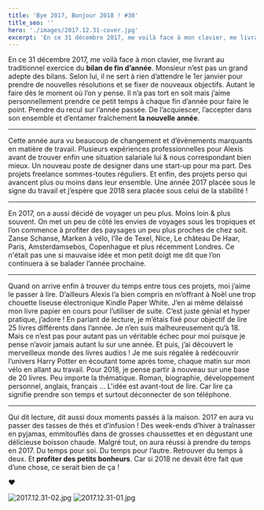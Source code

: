 ```yaml
---
title: 'Bye 2017, Bonjour 2018 ! #30'
title_seo: ''
hero: './images/2017.12.31-cover.jpg'
excerpt: 'En ce 31 décembre 2017, me voilà face à mon clavier, me livrant au traditionnel exercice du bilan de fin d’année. Monsieur n’est pas un grand adepte des bilans. Selon lui, il ne sert à rien d’attendre le 1er janvier pour prendre de nouvelles résolutions et se fixer de nouveaux objectifs. Autant le faire dès'
---
```


En ce 31 décembre 2017, me voilà face à mon clavier, me livrant au traditionnel exercice du **bilan de fin d’année**. Monsieur n’est pas un grand adepte des bilans. Selon lui, il ne sert à rien d’attendre le 1er janvier pour prendre de nouvelles résolutions et se fixer de nouveaux objectifs. Autant le faire dès le moment où l’on y pense. Il n’a pas tort en soit mais j’aime personnellement prendre ce petit temps à chaque fin d’année pour faire le point. Prendre du recul sur l’année passée. De l’acquiescer, l’accepter dans son ensemble et d’entamer fraîchement **la nouvelle année**.

---

Cette année aura vu beaucoup de changement et d’évènements marquants en matière de travail. Plusieurs expériences professionnelles pour Alexis avant de trouver enfin une situation salariale lui & nous correspondant bien mieux. Un nouveau poste de designer dans une start-up pour ma part. Des projets freelance sommes-toutes réguliers. Et enfin, des projets perso qui avancent plus ou moins dans leur ensemble. Une année 2017 placée sous le signe du travail et j’espère que 2018 sera placée sous celui de la stabilité !

---

En 2017, on a aussi décidé de voyager un peu plus. Moins loin & plus souvent. On met un peu de côté les envies de voyages sous les tropiques et l’on commence à profiter des paysages un peu plus proches de chez soit. Zanse Schanse, Marken à vélo, l’île de Texel, Nice, Le château De Haar, Paris, Amsterdamsebos, Copenhague et plus récemment Londres. Ce n'était pas une si mauvaise idée et mon petit doigt me dit que l’on continuera à se balader l’année prochaine.

---

Quand on arrive enfin à trouver du temps entre tous ces projets, moi j’aime le passer à lire. D’ailleurs Alexis l’a bien compris en m’offrant à Noël une trop chouette liseuse électronique Kindle Paper White. J’en ai même délaissé mon livre papier en cours pour l’utiliser de suite. C’est juste génial et hyper pratique, j’adore ! En parlant de lecture, je m’étais fixé pour objectif de lire 25 livres différents dans l’année. Je n’en suis malheureusement qu’à 18. Mais ce n’est pas pour autant pas un véritable échec pour moi puisque je pense n’avoir jamais autant lu sur une année. Et puis, j’ai découvert le merveilleux monde des livres audios ! Je me suis régalée à redécouvrir l’univers Harry Potter en écoutant tome après tome, chaque matin sur mon vélo en allant au travail. Pour 2018, je pense partir à nouveau sur une base de 20 livres. Peu importe la thématique. Roman, biographie, développement personnel, anglais, français ... L'idée est avant-tout de lire. Car lire ça signifie prendre son temps et surtout déconnecter de son téléphone.

---

Qui dit lecture, dit aussi doux moments passés à la maison. 2017 en aura vu passer des tasses de thés et d’infusion ! Des week-ends d’hiver à traînasser en pyjamas, emmitouflés dans de grosses chaussettes et en dégustant une délicieuse boisson chaude. Malgré tout, on aura réussi à prendre du temps en 2017. Du temps pour soi. Du temps pour l’autre. Retrouver du temps à deux. Et **profiter des petits bonheurs**. Car si 2018 ne devait être fait que d’une chose, ce serait bien de ça !

**♥**

<img alt="2017.12.31-02.jpg" src="./images/2017.12.31-02.jpg">
<img alt="2017.12.31-01.jpg" src="./images/2017.12.31-01.jpg">
